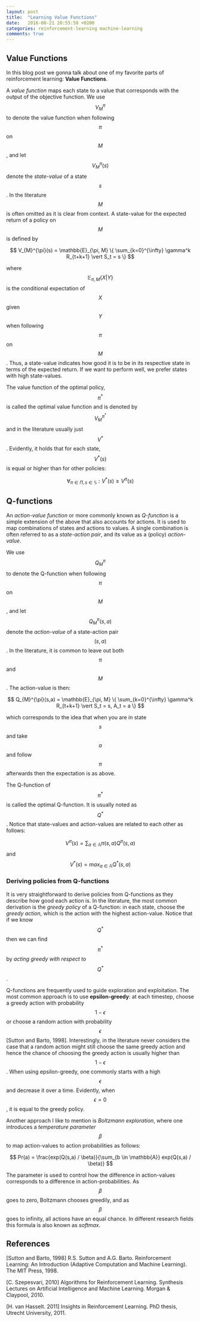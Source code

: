 ```yaml
---
layout: post
title:  "Learning Value Functions"
date:   2016-08-21 20:55:58 +0200
categories: reinforcement-learning machine-learning
comments: true
---
```



## Value Functions ##

In this blog post we gonna talk about one of my favorite parts of reinforcement learning: **Value Functions**.

A *value function* maps each state to a value that corresponds with the output of the objective function. We use $$V_{M}^{\pi}$$ to denote the value function when following $$\pi$$ on $$M$$, and let $$V_{M}^{\pi}(s)$$ denote the *state-value* of a state $$s$$. In the literature $$M$$ is often omitted as it is clear from context. A state-value for the expected return of a policy on $$M$$ is defined by

$$ V_{M}^{\pi}(s) = \mathbb{E}_{\pi, M} \{ \sum_{k=0}^{\infty} \gamma^k R_{t+k+1} \vert S_t = s \} $$

where $$\mathbb{E}_{\pi, M} \{ X \vert Y \}$$ is the conditional expectation of $$X$$ given $$Y$$ when following $$\pi$$ on $$M$$. Thus, a state-value indicates how good it is to be in its respective state in terms of the expected return. If we want to perform well, we prefer states with high state-values.

The value function of the optimal policy, $$\pi^*$$ is called the optimal value function and is denoted by $$V_{M}^{\pi^*}$$ and in the literature usually just $$V^*$$. Evidently, it holds that for each state, $$V^*(s)$$ is equal or higher than for other policies:

$$ \forall_{\pi \in \Pi, s \in \mathbb{S}} : V^*(s) \geq V^{\pi}(s)$$



## Q-functions ##

An *action-value function* or more commonly known as *Q-function* is a simple extension of the above that also accounts for actions. It is used to map combinations of states and actions to values. A single combination is often referred to as a *state-action pair*, and its value as a (policy) *action-value*.

We use $$Q_{M}^{\pi}$$ to denote the Q-function when following $$\pi$$ on $$M$$, and let $$Q_{M}^{\pi}(s,a)$$ denote the *action-value* of a state-action pair $$(s,a)$$. In the literature, it is common to leave out both $$\pi$$ and $$M$$. The action-value is then:

$$ Q_{M}^{\pi}(s,a) = \mathbb{E}_{\pi, M} \{ \sum_{k=0}^{\infty} \gamma^k R_{t+k+1} \vert S_t = s, A_t = a \} $$

which corresponds to the idea that when you are in state $$s$$ and take $$a$$ and follow $$\pi$$ afterwards then the expectation is as above.

The Q-function of $$\pi^*$$ is called the optimal Q-function. It is usually noted as $$Q^*$$. Notice that state-values and action-values are related to each other as follows:

$$V^{\pi}(s) = \sum_{a\in\mathbb{A}}\pi(s,a)Q^{\pi}(s, a)$$ and $$V^*(s) = max_{a\in\mathbb{A}}Q^*(s, a)$$ 



### Deriving policies from Q-functions ###

It is very straightforward to derive policies from Q-functions as they describe how good each action is. In the literature, the most common derivation is the *greedy policy* of a Q-function: in each state, choose the *greedy action*, which is the action with the highest action-value. Notice that if we know $$Q^*$$ then we can find $$\pi^*$$ by *acting greedy with respect to $$Q^*$$*.

Q-functions are frequently used to guide exploration and exploitation. The most common approach is to use **epsilon-greedy**: at each timestep, choose a greedy action with probability $$1-\epsilon$$ or choose a random action with probability $$\epsilon$$ [Sutton and Barto, 1998]. Interestingly, in the literature never considers the case that a random action might still choose the same greedy action and hence the chance of choosing the greedy action is usually higher than $$1-\epsilon$$. When using epsilon-greedy, one commonly starts with a high $$\epsilon$$ and decrease it over a time. Evidently, when $$\epsilon = 0$$, it is equal to the greedy policy.

Another approach I like to mention is *Boltzmann exploration*, where one introduces a *temperature parameter* $$\beta$$ to map action-values to action probabilities as follows:

$$ Pr(a) = \frac{exp(Q(s,a) / \beta)}{\sum_{b \in \mathbb{A}} exp(Q(s,a) / \beta)} $$

The parameter is used to control how the difference in action-values corresponds to a difference in action-probabilities. As $$\beta$$ goes to zero, Boltzmann chooses greedily, and as $$\beta$$ goes to infinity, all actions have an equal chance. In different research fields this formula is also known as *softmax*.











## References
[Sutton and Barto, 1998] R.S. Sutton and A.G. Barto. Reinforcement Learning: An Introduction (Adaptive Computation and Machine Learning). The MIT Press, 1998. 

[C. Szepesvari, 2010] Algorithms for Reinforcement Learning. Synthesis Lectures on Artificial Intelligence and Machine Learning. Morgan & Claypool, 2010.

[H. van Hasselt. 2011] Insights in Reinforcement Learning. PhD thesis, Utrecht University, 2011.